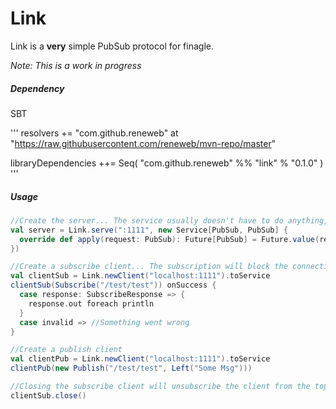 Link
====

Link is a **very** simple PubSub protocol for finagle.

*Note: This is a work in progress*

##### Dependency

SBT

'''
resolvers += "com.github.reneweb" at "https://raw.githubusercontent.com/reneweb/mvn-repo/master"

libraryDependencies ++= Seq(
  "com.github.reneweb" %% "link" % "0.1.0"
)
'''

##### Usage

```scala
//Create the server... The service usually doesn't have to do anything, so just return the request as a future
val server = Link.serve(":1111", new Service[PubSub, PubSub] {
  override def apply(request: PubSub): Future[PubSub] = Future.value(request)
})

//Create a subscribe client... The subscription will block the connection, thus the service cannot be reused to send other requests
val clientSub = Link.newClient("localhost:1111").toService
clientSub(Subscribe("/test/test")) onSuccess {
  case response: SubscribeResponse => {
    response.out foreach println
  }
  case invalid => //Something went wrong
}

//Create a publish client
val clientPub = Link.newClient("localhost:1111").toService
clientPub(new Publish("/test/test", Left("Some Msg")))

//Closing the subscribe client will unsubscribe the client from the topic
clientSub.close()
```
